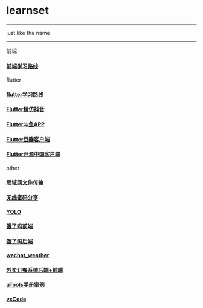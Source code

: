 # learnset
<hr>
just like the name
<hr>

前端   

#### [前端学习路线](https://github.com/qianguyihao/Web)  

flutter  

#### [flutter学习路线](https://github.com/olexale/flutter_roadmap)  
#### [Flutter精仿抖音](https://github.com/mjl0602/flutter_tiktok)  
#### [Flutter斗鱼APP](https://github.com/yukilzw/dy_flutter)  
#### [Flutter豆瓣客户端](https://github.com/kaina404/FlutterDouBan)  
#### [Flutter开源中国客户端](https://github.com/yubo725/flutter-osc)  

other  

#### [局域网文件传输](https://github.com/matt-repository/lan-file-transfer)
#### [无线密码分享](https://github.com/sdushantha/wifi-password)
#### [YOLO](https://github.com/Megvii-BaseDetection/YOLOX)
#### [饿了吗前端](https://github.com/bailicangdu/vue2-elm)
#### [饿了吗后端](https://github.com/bailicangdu/node-elm)
#### [wechat_weather](https://github.com/brandonxiang/weapp-weatherfine)
#### [外卖订餐系统后端+前端](https://github.com/2020sjkks/2020sjkks)
#### [uTools手册案例](https://github.com/fofolee/uTools-Manuals)
#### [vsCode](https://github.com/microsoft/vscode)
